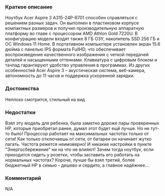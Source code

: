 ### **Краткое описание**
Ноутбук Acer Aspire 3 A315-24P-R701 способен справляться с решением разных задач. Он выполнен в пластиковом корпусе компактных размеров и получил производительную аппаратную платформу во главе с процессором AMD Athlon Gold 7220U. В конфигурацию модели входят также 8 ГБ ОЗУ, накопитель SSD 256 ГБ и ОС Windows 11 Home.  В портативном компьютере установлен экран 15.6 дюйма с панелью IPS формата FullHD, что обеспечивает воспроизведение качественного изображения с четкой передачей деталей и насыщенными оттенками. Клавиатура с цифровым блоком и тачпад гарантируют удобство управления в программах. Из других особенностей Acer Aspire 3 – акустическая система, веб-камера, автономность до 11 часов и поддержка ускоренной зарядки.

### **Достоинства**
Неплохо смотрится, стильный на вид

### **Недостатки**
Взял эту модель для ребенка, была заметно дороже пары проверенных HP, которые приобретал ранее, думал этот будет ещё лучше. Но не тут-то было! Процессор работает на максимальных частотах только от сети! Как только отключаешь от сети, от батареи он начинает жутко лагать. Частота режется неимоверно! И никакие настройки в пункте "Энергосбережение" ни на что не влияют! Зачем тогда ноутбук, если приходится сидеть у розетки, чтобы заставить его работать на нормальных частотах? Короче, лучше бы взял третий, более бюджетный HP в семью - дешево и сердито, а главное надёжнее...

### **Комментарий**
N/A
